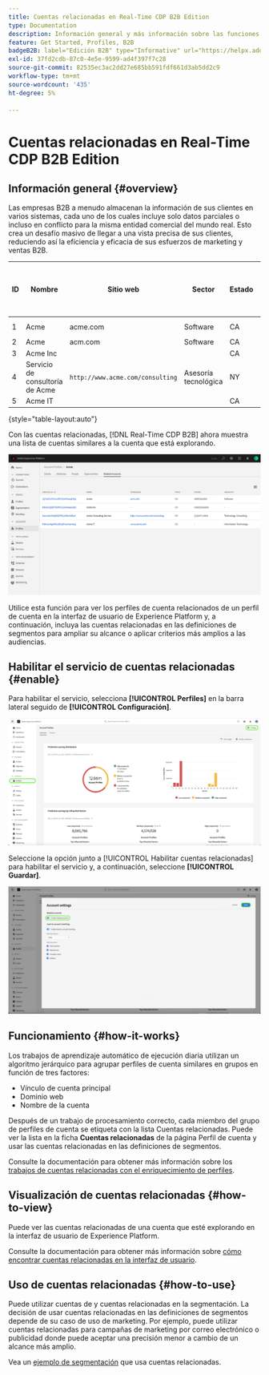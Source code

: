 ```yaml
---
title: Cuentas relacionadas en Real-Time CDP B2B Edition
type: Documentation
description: Información general y más información sobre las funciones de cuentas relacionadas en Experience Platform Real-Time CDP B2B.
feature: Get Started, Profiles, B2B
badgeB2B: label="Edición B2B" type="Informative" url="https://helpx.adobe.com/legal/product-descriptions/real-time-customer-data-platform-b2b-edition-prime-and-ultimate-packages.html newtab=true"
exl-id: 37fd2cdb-87c0-4e5e-9599-ad4f397f7c28
source-git-commit: 82535ec3ac2dd27e685bb591fdf661d3ab5dd2c9
workflow-type: tm+mt
source-wordcount: '435'
ht-degree: 5%

---
```


# Cuentas relacionadas en Real-Time CDP B2B Edition

## Información general {#overview}

Las empresas B2B a menudo almacenan la información de sus clientes en varios sistemas, cada uno de los cuales incluye solo datos parciales o incluso en conflicto para la misma entidad comercial del mundo real. Esto crea un desafío masivo de llegar a una vista precisa de sus clientes, reduciendo así la eficiencia y eficacia de sus esfuerzos de marketing y ventas B2B.

| ID | Nombre | Sitio web | Sector | Estado | Teléfono | Tiene una oportunidad abierta con un importe > `$1 million` |
|---|---|---|---|---|---|---|
| 1 | Acme | acme.com | Software | CA | (408) 536-6000 |   |
| 2 | Acme | acm.com | Software | CA | 4085366000 | x |
| 3 | Acme Inc |   |   | CA | (408)5366000 |   |
| 4 | Servicio de consultoría de Acme | `http://www.acme.com/consulting` | Asesoría tecnológica | NY | (212)471-0904 | x |
| 5 | Acme IT |   |   | CA |   |   |

{style="table-layout:auto"}

Con las cuentas relacionadas, [!DNL Real-Time CDP B2B] ahora muestra una lista de cuentas similares a la cuenta que está explorando.

![Pantalla que muestra cuentas relacionadas en la interfaz de usuario del Experience Platform.](/help/rtcdp/b2b-ai-ml-services/assets/related-accounts-in-ui.png)

Utilice esta función para ver los perfiles de cuenta relacionados de un perfil de cuenta en la interfaz de usuario de Experience Platform y, a continuación, incluya las cuentas relacionadas en las definiciones de segmentos para ampliar su alcance o aplicar criterios más amplios a las audiencias.

## Habilitar el servicio de cuentas relacionadas {#enable}

Para habilitar el servicio, selecciona **[!UICONTROL Perfiles]** en la barra lateral seguido de **[!UICONTROL Configuración]**.

![IU de Experience Platform que resalta perfiles y configuraciones.](../assets/../b2b-ai-ml-services/assets/related-account-settings.png)

Seleccione la opción junto a [!UICONTROL Habilitar cuentas relacionadas] para habilitar el servicio y, a continuación, seleccione **[!UICONTROL Guardar]**.

![Pantalla de configuración de la cuenta que resalta la opción y guarda.](../assets/../b2b-ai-ml-services/assets/related-account-toggle.png)

## Funcionamiento {#how-it-works}

Los trabajos de aprendizaje automático de ejecución diaria utilizan un algoritmo jerárquico para agrupar perfiles de cuenta similares en grupos en función de tres factores:

* Vínculo de cuenta principal
* Dominio web
* Nombre de la cuenta

Después de un trabajo de procesamiento correcto, cada miembro del grupo de perfiles de cuenta se etiqueta con la lista Cuentas relacionadas. Puede ver la lista en la ficha **Cuentas relacionadas** de la página Perfil de cuenta y usar las cuentas relacionadas en las definiciones de segmentos.

Consulte la documentación para obtener más información sobre los [trabajos de cuentas relacionadas con el enriquecimiento de perfiles](/help/dataflows/ui/b2b/monitor-profile-enrichment.md).

## Visualización de cuentas relacionadas {#how-to-view}

Puede ver las cuentas relacionadas de una cuenta que esté explorando en la interfaz de usuario de Experience Platform.

Consulte la documentación para obtener más información sobre [cómo encontrar cuentas relacionadas en la interfaz de usuario](/help/rtcdp/accounts/account-profile-ui-guide.md#related-accounts-tab).

## Uso de cuentas relacionadas {#how-to-use}

Puede utilizar cuentas de y cuentas relacionadas en la segmentación. La decisión de usar cuentas relacionadas en las definiciones de segmentos depende de su caso de uso de marketing. Por ejemplo, puede utilizar cuentas relacionadas para campañas de marketing por correo electrónico o publicidad donde puede aceptar una precisión menor a cambio de un alcance más amplio.

Vea un [ejemplo de segmentación](/help/rtcdp/segmentation/b2b.md#related-accounts) que usa cuentas relacionadas.
